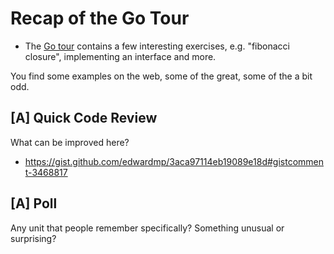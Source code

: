 # Recap of the Go Tour

* The [Go tour](https://tour.golang.org/) contains a few interesting exercises,
  e.g. "fibonacci closure", implementing an interface and more.


You find some examples on the web, some of the great, some of the a bit odd.

## [A] Quick Code Review

What can be improved here?

* https://gist.github.com/edwardmp/3aca97114eb19089e18d#gistcomment-3468817


## [A] Poll

Any unit that people remember specifically? Something unusual or surprising?